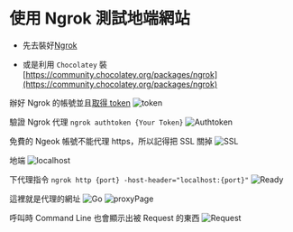 # 使用 Ngrok 測試地端網站

- 先去裝好[Ngrok](https://ngrok.com/download)

- 或是利用 `Chocolatey` 裝 [https://community.chocolatey.org/packages/ngrok](https://community.chocolatey.org/packages/ngrok)

辦好 Ngrok 的帳號並且[取得 token](https://dashboard.ngrok.com/get-started/your-authtoken)
![token](https://user-images.githubusercontent.com/37999690/125182739-29fc0300-e243-11eb-92b3-9f346289a3d3.png)

驗證 Ngrok 代理
`ngrok authtoken {Your Token}`
![Authtoken](https://user-images.githubusercontent.com/37999690/125182745-37b18880-e243-11eb-96b9-5479a6f47685.png)

免費的 Ngeok 帳號不能代理 https，所以記得把 SSL 關掉
![SSL](https://user-images.githubusercontent.com/37999690/125182751-4304b400-e243-11eb-8cbd-ed18bb175f08.png)

地端
![localhost](https://user-images.githubusercontent.com/37999690/125182760-5283fd00-e243-11eb-8e9f-ba16e9fa49ec.png)

下代理指令 `ngrok http {port} -host-header="localhost:{port}"`
![Ready](https://user-images.githubusercontent.com/37999690/125182764-5e6fbf00-e243-11eb-94bd-7e12b4c1fde9.png)

這裡就是代理的網址
![Go](https://user-images.githubusercontent.com/37999690/125182776-6c254480-e243-11eb-9369-9b3409012a44.png)
![proxyPage](https://user-images.githubusercontent.com/37999690/125182787-7ba48d80-e243-11eb-9fec-9baaec39bbf6.png)

呼叫時 Command Line 也會顯示出被 Request 的東西
![Request](https://user-images.githubusercontent.com/37999690/125182798-8c550380-e243-11eb-8d70-8fbcc639d53b.png)
